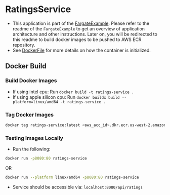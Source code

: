 # RatingsService
* This application is part of the [FargateExample](https://github.com/JoeNonExotic/FargateExample). Please refer to the readme of the `FargateExample` to get an overview of application architecture and other instructions. Later on, you will be redirected to this readme to build docker images to be pushed to AWS ECR repository. 
* See [DockerFile](DockerFile) for more details on how the container is initialized.

## Docker Build

### Build Docker Images
* If using intel cpu: Run `docker build -t ratings-service .` 
* If using apple silicon cpu: Run `docker buildx build --platform=linux/amd64 -t ratings-service .`

### Tag Docker Images
```bash
docker tag ratings-service:latest <aws_acc_id>.dkr.ecr.us-west-2.amazonaws.com/ratings-service:latest
```

### Testing Images Locally

* Run the following: 
```bash
docker run -p8080:80 ratings-service
```

OR 

```bash
docker run --platform linux/amd64 -p8080:80 ratings-service
```

* Service should be accessible via: `localhost:8080/api/ratings`
